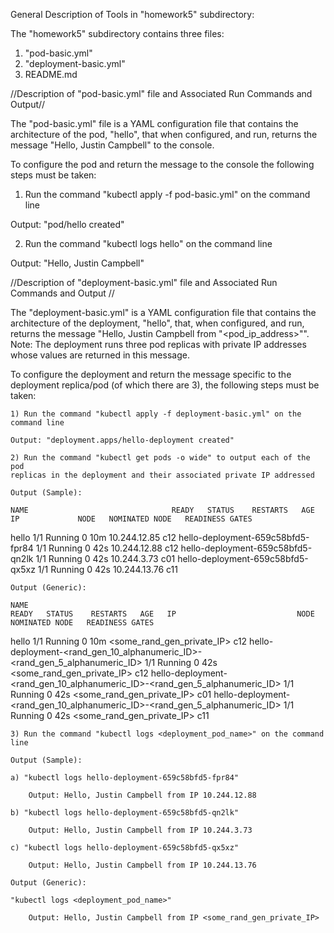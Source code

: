 General Description of Tools in "homework5" subdirectory:

The "homework5" subdirectory contains three files: 

  1) "pod-basic.yml"
  2) "deployment-basic.yml"
  3) README.md
  
//Description of "pod-basic.yml" file and Associated Run Commands and Output//

The "pod-basic.yml" file is a YAML configuration file that contains the 
architecture of the pod, "hello", that when configured, and run, returns the message 
"Hello, Justin Campbell" to the console. 

To configure the pod and return the message to the console the following steps 
must be taken: 

   1) Run the command "kubectl apply -f pod-basic.yml" on the command line
   
   Output: "pod/hello created"
   
   2) Run the command "kubectl logs hello" on the command line
   
   Output: "Hello, Justin Campbell" 
   

//Description of "deployment-basic.yml" file and Associated Run Commands and Output //

The "deployment-basic.yml" is a YAML configuration file that contains the 
architecture of the deployment, "hello", that, when configured, and run, 
returns the message "Hello, Justin Campbell from "<pod_ip_address>"". Note: 
The deployment runs three pod replicas with private IP addresses whose values
are returned in this message. 


To configure the deployment and return the message specific to the deployment
replica/pod (of which there are 3), the following steps must be taken: 

    1) Run the command "kubectl apply -f deployment-basic.yml" on the command line
    
    Output: "deployment.apps/hello-deployment created"
    
    2) Run the command "kubectl get pods -o wide" to output each of the pod
    replicas in the deployment and their associated private IP addressed
    
    Output (Sample):
    
    NAME                                READY   STATUS    RESTARTS   AGE   IP             NODE   NOMINATED NODE   READINESS GATES
hello                               1/1     Running   0          10m   10.244.12.85   c12    <none>           <none>
hello-deployment-659c58bfd5-fpr84   1/1     Running   0          42s   10.244.12.88   c12    <none>           <none>
hello-deployment-659c58bfd5-qn2lk   1/1     Running   0          42s   10.244.3.73    c01    <none>           <none>
hello-deployment-659c58bfd5-qx5xz   1/1     Running   0          42s   10.244.13.76   c11    <none>           <none>

    
    
    Output (Generic):
    
    NAME                                                                     READY   STATUS    RESTARTS   AGE   IP                           NODE   NOMINATED NODE   READINESS GATES
hello                                                                        1/1     Running   0          10m   <some_rand_gen_private_IP>   c12    <none>           <none>
hello-deployment-<rand_gen_10_alphanumeric_ID>-<rand_gen_5_alphanumeric_ID>  1/1     Running   0          42s   <some_rand_gen_private_IP>   c12    <none>           <none>
hello-deployment-<rand_gen_10_alphanumeric_ID>-<rand_gen_5_alphanumeric_ID>  1/1     Running   0          42s   <some_rand_gen_private_IP>    c01    <none>           <none>
hello-deployment-<rand_gen_10_alphanumeric_ID>-<rand_gen_5_alphanumeric_ID>  1/1     Running   0          42s   <some_rand_gen_private_IP>   c11    <none>           <none>

    
    3) Run the command "kubectl logs <deployment_pod_name>" on the command line
    
    Output (Sample): 
    
    a) "kubectl logs hello-deployment-659c58bfd5-fpr84"
    
        Output: Hello, Justin Campbell from IP 10.244.12.88
    
    b) "kubectl logs hello-deployment-659c58bfd5-qn2lk"
    
        Output: Hello, Justin Campbell from IP 10.244.3.73
        
    c) "kubectl logs hello-deployment-659c58bfd5-qx5xz"
    
        Output: Hello, Justin Campbell from IP 10.244.13.76
        
    Output (Generic):
    
    "kubectl logs <deployment_pod_name>"
    
        Output: Hello, Justin Campbell from IP <some_rand_gen_private_IP>
            
    
    